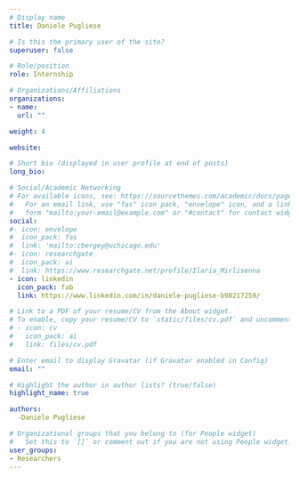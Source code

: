 ```yaml
---
# Display name
title: Daniele Pugliese

# Is this the primary user of the site?
superuser: false

# Role/position
role: Internship

# Organizations/Affiliations
organizations:
- name:
  url: ""

weight: 4

website:

# Short bio (displayed in user profile at end of posts)
long_bio: 

# Social/Academic Networking
# For available icons, see: https://sourcethemes.com/academic/docs/page-builder/#icons
#   For an email link, use "fas" icon pack, "envelope" icon, and a link in the
#   form "mailto:your-email@example.com" or "#contact" for contact widget.
social:
#- icon: envelope
#  icon_pack: fas
#  link: 'mailto:cbergey@uchicago.edu'
#- icon: researchgate
#  icon_pack: ai
#  link: https://www.researchgate.net/profile/Ilaria_Mirlisenna
- icon: linkedin
  icon_pack: fab
  link: https://www.linkedin.com/in/daniele-pugliese-b98217259/

# Link to a PDF of your resume/CV from the About widget.
# To enable, copy your resume/CV to `static/files/cv.pdf` and uncomment the lines below.
# - icon: cv
#   icon_pack: ai
#   link: files/cv.pdf

# Enter email to display Gravatar (if Gravatar enabled in Config)
email: ""

# Highlight the author in author lists? (true/false)
highlight_name: true

authors:
  -Daniele Pugliese

# Organizational groups that you belong to (for People widget)
#   Set this to `[]` or comment out if you are not using People widget.
user_groups:
- Researchers
---
```

